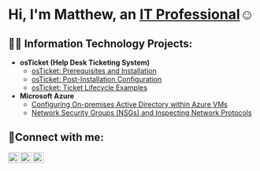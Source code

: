<h1>Hi, I'm Matthew, an <a href="https://linkedin.com/in/Josh">IT Professional</a>☺</h1>

<h2>👨‍💻 Information Technology Projects:</h2>

- <b>osTicket (Help Desk Ticketing System)</b>
  - [osTicket: Prerequisites and Installation](https://github.com/Matthewalvarado25/osticket-prereqs)
  - [osTicket: Post-Installation Configuration](https://github.com/Matthewalvarado25/post-install-config)
  - [osTicket: Ticket Lifecycle Examples](https://github.com/Matthewalvarado25/ticket-lifecycle)
- <b>Microsoft Azure</b>
  - [Configuring On-premises Active Directory within Azure VMs](https://github.com/Matthewalvarado25/configure-ad)
  - [Network Security Groups (NSGs) and Inspecting Network Protocols](https://github.com/Matthewalvarado25/azure-network-protocols)

<h2>🤳Connect with me:</h2>

[<img align="left" alt="Josh | Twitter" width="22px" src="https://cdn.jsdelivr.net/npm/simple-icons@v3/icons/twitter.svg" />][twitter]
[<img align="left" alt="Josh | LinkedIn" width="22px" src="https://cdn.jsdelivr.net/npm/simple-icons@v3/icons/linkedin.svg" />][linkedin]
[<img align="left" alt="Josh | Instagram" width="22px" src="https://cdn.jsdelivr.net/npm/simple-icons@v3/icons/instagram.svg" />][instagram]

[twitter]: https://twitter.com/Josh
[instagram]: https://www.instagram.com/Josh
[linkedin]: (http://www.linkedin.com/in/matthew-alvarado-47b146215)

